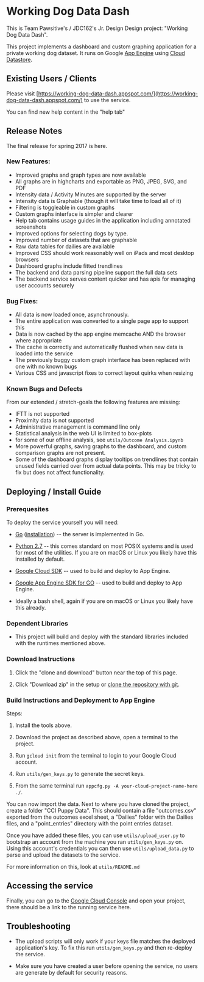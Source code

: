 # Working Dog Data Dash

This is Team Pawsitive's / JDC162's Jr. Design Design project:
 "Working Dog Data Dash". 

This project implements a dashboard and custom graphing application for a
 private working dog dataset. It runs on Google 
 [App Engine](https://cloud.google.com/appengine/) using 
 [Cloud Datastore](https://cloud.google.com/datastore/).

## Existing Users / Clients

Please visit [https://working-dog-data-dash.appspot.com/](https://working-dog-data-dash.appspot.com/) to use the service.

You can find new help content in the "help tab"

## Release Notes

The final release for spring 2017 is here.  

### New Features:
 - Improved graphs and graph types are now available
 - All graphs are in highcharts and exportable as PNG, JPEG, SVG, and PDF
 - Intensity data / Activity Minutes are supported by the server
 - Intensity data is Graphable (though it will take time to load all of it)
 - Filtering is toggleable in custom graphs
 - Custom graphs interface is simpler and clearer
 - Help tab contains usage guides in the application including annotated screenshots
 - Improved options for selecting dogs by type.
 - Improved number of datasets that are graphable
 - Raw data tables for dailies are available
 - Improved CSS should work reasonably well on iPads and most desktop browsers
 - Dashboard graphs include fitted trendlines
 - The backend and data parsing pipeline support the full data sets
 - The backend service serves content quicker and has apis for managing user accounts securely

### Bug Fixes:
 - All data is now loaded once, asynchronously.
  - The entire application was converted to a single page app to support this
 - Data is now cached by the app engine memcache AND the browser where appropriate
  - The cache is correctly and automatically flushed when new data is loaded into the service
 - The previously buggy custom graph interface has been replaced with one with no known bugs
 - Various CSS and javascript fixes to correct layout quirks when resizing

### Known Bugs and Defects
From our extended / stretch-goals the following features are missing:
 - IFTT is not supported
 - Proximity data is not supported
 - Administrative management is command line only
 - Statistical analysis in the web UI is limited to box-plots
  - for some of our offline analysis, see `utils/Outcome Analysis.ipynb`
 - More powerful graphs, saving graphs to the dashboard, and custom comparison graphs are not present.
 - Some of the dashboard graphs display tooltips on trendlines that contain unused fields carried over from actual data points. This may be tricky to fix but does not affect functionality.

## Deploying / Install Guide

### Prerequesites

To deploy the service yourself you will need:

- [Go](https://golang.org/) ([installation](https://golang.org/doc/install)) --
the server is implemented in Go.

- [Python 2.7](https://www.python.org/downloads/) -- this comes standard on most
POSIX systems and is used for most of the utilities. If you are on macOS or
Linux you likely have this installed by default.

- [Google Cloud SDK](https://cloud.google.com/sdk/) -- used to build and deploy
 to App Engine.

- [Google App Engine SDK for GO](https://cloud.google.com/appengine/docs/standard/go/download)
 -- used to build and deploy to App Engine.

- Ideally a bash shell, again if you are on macOS or Linux you likely have this
 already.


### Dependent Libraries
 - This project will build and deploy with the standard libraries included with the runtimes mentioned above.

### Download Instructions

1) Click the "clone and download" button near the top of this page.

2) Click "Download zip" in the setup or [clone the repository with git](https://help.github.com/articles/cloning-a-repository/).

### Build Instructions and Deployment to App Engine

Steps: 

1) Install the tools above.

2) Download the project as described above, open a terminal to the project.

3) Run `gcloud init` from the terminal to login to your Google Cloud account.

4) Run `utils/gen_keys.py` to generate the secret keys.

5) From the same terminal run `appcfg.py -A your-cloud-project-name-here ./`.

You can now import the data. 
Next to where you have cloned the project, create a folder "CCI Puppy Data".
This should contain a file "outcomes.csv" exported from the outcomes excel sheet, a "Dailies" folder with the Dailies files, and a "point_entries" directory with the point entries dataset.  

Once you have added these files, you can use `utils/upload_user.py` to bootstrap
an account from the machine you ran `utils/gen_keys.py` on. Using this account's credentials you can then use `utils/upload_data.py` to parse and upload the datasets to the service.

For more information on this, look at `utils/README.md`

## Accessing the service

Finally, you can go to the [Google Cloud Console](https://console.cloud.google.com/) and open your project, there should be a
 link to the running service here.

## Troubleshooting

- The upload scripts will only work if your keys file matches the deployed application's key. To fix this run `utils/gen_keys.py` and then re-deploy the service.

- Make sure you have created a user before opening the service, no users are generate by default for security reasons.



